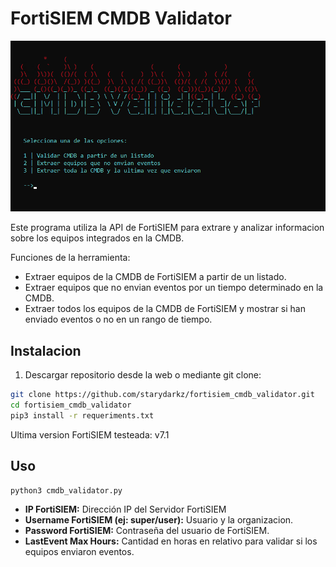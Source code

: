 # FortiSIEM CMDB Validator
![](https://github.com/starydarkz/fortisiem_cmdb_validator/blob/main/portada.png)

Este programa utiliza la API de FortiSIEM para extrare y analizar informacion sobre los equipos integrados en la CMDB.


Funciones de la herramienta:
- Extraer equipos de la CMDB de FortiSIEM a partir de un listado.
- Extraer equipos que no envian eventos por un tiempo determinado en la CMDB.
- Extraer todos los equipos de la CMDB de FortiSIEM y mostrar si han enviado eventos o no en un rango de tiempo.

## Instalacion
1. Descargar repositorio desde la web o mediante git clone:
``` bash
git clone https://github.com/starydarkz/fortisiem_cmdb_validator.git
cd fortisiem_cmdb_validator
pip3 install -r requeriments.txt
```

Ultima version FortiSIEM testeada: v7.1
## Uso
``` bash
python3 cmdb_validator.py
```
- **IP FortiSIEM:** Dirección IP del Servidor FortiSIEM
- **Username FortiSIEM (ej: super/user):** Usuario y la organizacion.
- **Password FortiSIEM:** Contraseña del usuario de FortiSIEM.
- **LastEvent Max Hours:** Cantidad en horas en relativo para validar si los equipos enviaron eventos.



